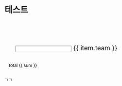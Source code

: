 # 테스트

<div :class="[ 'g-cursor', { 'g-cursor_hover': hover }, {'g-cursor_hide': hideCursor} ]">
  <div :style="cursorCircle" class="g-cursor__circle"></div>
  <div class="g-cursor__point" ref="point" :style="cursorPoint"></div>
</div>

<div class="people">
  <div class="people__group">
    <span
      v-for="(item, index) in peopleList"
      :key="index"
      class="input"
    >
      <input
        :id="item.id"
        v-model="item.number"
        type="number"
        class="input__field"
        maxlength="3"
        onKeyPress="if (this.value.length == 3) return false;"
      >
      <label
        :for="item.id"
        class="input__label"
      >
        <span class="input__label-content">{{ item.team }}</span>
      </label>
    </span>
  </div>

  <p class="people__total">
    total <span>{{ sum }}</span>
  </p>
</div>

<div class="">
  ㄱㄱ
</div>

<script>
export default {
  name: 'equipment',
  data() {
    return {
      xChild: 0,
      yChild: 0,
      xParent: 0,
      yParent: 0,
      hover: false,
      hideCursor: true,
      peopleList: [
        {
          id: 'ebayMaintenance',
          number: '57',
          team: 'ebay maintenance'
        },
        {
          id: 'ebay UI',
          number: '14',
          team: 'ebay UI'
        },
        {
          id: 'ebaySalesManager',
          number: '3',
          team: 'ebay 통합판매툴'
        },
        {
          id: 'digitalMarketing',
          number: '7',
          team: 'digital marketing'
        }
      ],
    }
  },
  computed: {
    cursorCircle() {
      return `transform: translateX(${this.xParent}px) translateY(${this.yParent}px) translateZ(0) translate3d(0, 0, 0);`
    },
    cursorPoint() {
      return `transform: translateX(${this.xChild - 3}px) translateY(${this.yChild - 3}px) translateZ(0) translate3d(0, 0, 0);`
    },
    sum: function() {
      const numberArray = this.peopleList;
      const result = numberArray.map(item => Number(item.number));
      return result.reduce((accumulator, currentValue) => Number(accumulator + currentValue));
    }
  },
  mounted() {
    this.hideCursor = false;
    document.addEventListener('mousemove', this.moveCursor);
    document.addEventListener('mouseleave', e => {
      this.hideCursor = true;
      // console.log(this, this.hideCursor);
    });
    document.addEventListener('mouseenter', e => {
      this.hideCursor = false;
      // console.log(this, this.hideCursor);
    });

    this.inputField();
  },
  methods: {
    moveCursor(e) {
      // console.log(e);
      this.xChild = e.clientX;
      this.yChild = e.clientY;
      // console.log('1', this.xChild, this.yChild);
      setTimeout(() => {
        this.xParent = e.clientX - 18;
        this.yParent = e.clientY - 18;
        // console.log('2', this.xParent, this.yParent);
      }, 100);
    },
    inputField() {
      const inputFieldElement = document.querySelectorAll('.input__field');
      const filledClass = 'input--filled';
      inputFieldElement.forEach(e => {
        if (e.value.trim() !== '') {
          e.parentNode.classList.add(filledClass);
        }

        e.addEventListener('blur', (e) => {
          const element = e.target;
          element.value.trim() === '' ? element.parentNode.classList.remove(filledClass) : element.parentNode.classList.add(filledClass);
        });
      });
    }
  }
}
</script>

<style lang="less">
  html,
  body {
    cursor: none;
  }

  .g-cursor {
    opacity: 1;
    transition: opacity .6s ease;

    &_hide {
      opacity: 0;
      width: 60px;
      height: 60px;
      transition: width .6s ease, height .6s ease;
    }

    &__circle {
      pointer-events: none;
      user-select: none;
      top: 0;
      left: 0;
      position: fixed;
      width: 30px;
      height: 30px;
      border: 1px solid #000;
      border-radius: 100%;
      z-index: 30;
      backface-visibility: hidden;
      transition: opacity .6s ease;
    }

    &__point {
      top: 0;
      left: 0;
      position: fixed;
      width: 4px;
      height: 4px;
      pointer-events: none;
      user-select: none;
      border-radius: 100%;
      background: #000;
      z-index: 40;
      backface-visibility: hidden;
      will-change: transform;
    }

    &_hover {
      .g-cursor__circle {
        opacity: 0;
        width: 60px;
        height: 60px;
        transition: width .6s ease,
          height .6s ease,
          opacity .6s ease;
      }
    }
  }

  .input {
    z-index: 1;
    display: inline-block;
    position: relative;
    max-width: 350px;
    width: calc(100% - 2em);
    margin: 3em 1em 1em;
    font-size: 150%;
    vertical-align: top;

    &__field {
      float: right;
      display: block;
      box-sizing: border-box;
      border-radius: 0;
      position: relative;
      width: 100%;
      padding: 0.4em 0.25em;
      color: #000;
      background: transparent;
      border: none;
      font-size: 1.55em;
      font-weight: bold;
      font-family: "Helvetica Neue", Helvetica, Arial, sans-serif;
      text-align: center;
      -webkit-appearance: none; /* for box shadows to show on iOS */

      &:focus {
        outline: none;
      }
    }

    &__label {
      position: absolute;
      box-sizing: border-box;
      width: 100%;
      padding: 0 1em;
      color: #000;
      font-size: 70.25%;
      font-weight: bold;
      -webkit-font-smoothing: antialiased;
      -moz-osx-font-smoothing: grayscale;
      -webkit-touch-callout: none;
      user-select: none;
      pointer-events: none;

      &::before,
      &::after {
        content: '';
        z-index: -1;
        position: absolute;
        left: 0;
        width: 100%;
        height: 4px;
        background: #000;
        transition: transform 0.3s;
      }

      &::before {
        top: 0;
      }

      &::after {
        bottom: 0;
      }
    }

    &__label-content {
      display: block;
      position: relative;
      box-sizing: border-box;
      width: 100%;
      padding: 1.6em 0;
      transition: transform 0.3s;
    }
  }

  .input__field:focus + .input__label .input__label-content,
  .input--filled .input__label-content {
    transform: translate3d(0, -90%, 0);
  }

  .input__field:focus + .input__label::before,
  .input--filled .input__label::before {
    transform: translate3d(0, -0.5em, 0);
  }

  .input__field:focus + .input__label::after,
  .input--filled .input__label::after {
    transform: translate3d(0, 0.5em, 0);
  }

  .people {
    display: grid;
    padding: 1em;
    color: #000;

    &__group {
      display: grid;
      /* grid-template-columns: repeat(2, 1fr); */
      grid-template-columns: repeat(auto-fill, minmax(300px, 2fr));
      grid-gap: 1em;
    }

    &__total {
      display: grid;
      font-size: 180%;
      font-weight: bold;
      line-height: 50px;
      text-align: center;
    }
  }
</style>